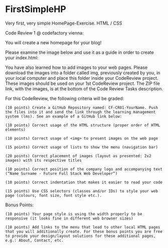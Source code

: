 # FirstSimpleHP
Very first, very simple HomePage-Exercise. HTML / CSS

Code Review 1 @ codefactory vienna:




You will create a new homepage for your blog!

Please examine the image below and use it as a guide in order to create your index.html:


You have also learned how to add images to your web pages. Please download the images into a folder called img, previously created by you, in your local computer and place this folder inside your CodeReview project. These images should be used on your 1st CodeReview project. The ZIP file link, with the images, is at the bottom of the Code Review Tasks description.

For this CodeReview, the following criteria will be graded:

    (10 points) Create a GitHub Repository named: CF-CR01-YourName. Push the files into it and send the link through the learning management system (lms). See an example of a GitHub link below:

    (10 points) Correct usage of the HTML structure (proper order of HTML elements)

    (10 points) Correct usage of <img> to present images on the web page

    (15 points) Correct usage of lists to show the menu (navigation bar)

    (20 points) Correct placement of images (layout as presented: 2x2 images) with its respective titles

    (10 points) Correct position of the company logo and accompanying text (“Name Surname - Future Full Stack Web Developer“)

    (10 points) Correct indentation that makes it easier to read your code

    (15 points) Use CSS selectors (classes and/or IDs) to style your web page (colours, font size, font style etc.).

 

Bonus Points:

    (10 points) Your page style is using the width properly to be responsive (it looks fine in different web browser sizes)

    (10 points) Add links to the menu that lead to other local HTML pages that you will additionally create. For these bonus points you are free to provide your design/layout solutions for these additional pages, e.g.: About, Contact, etc.




